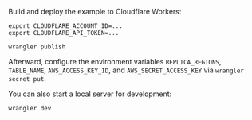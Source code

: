 Build and deploy the example to Cloudflare Workers:

```console
export CLOUDFLARE_ACCOUNT_ID=...
export CLOUDFLARE_API_TOKEN=...

wrangler publish
```

Afterward, configure the environment variables `REPLICA_REGIONS`, `TABLE_NAME`, `AWS_ACCESS_KEY_ID`, and `AWS_SECRET_ACCESS_KEY` via `wrangler secret put`.

You can also start a local server for development:

```console
wrangler dev
```
